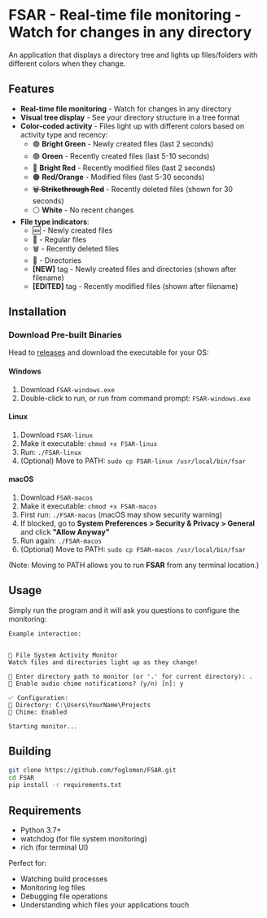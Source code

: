 # FSAR - **Real-time file monitoring** - Watch for changes in any directory

An application that displays a directory tree and lights up files/folders with different colors when they change.

## Features

- **Real-time file monitoring** - Watch for changes in any directory
- **Visual tree display** - See your directory structure in a tree format
- **Color-coded activity** - Files light up with different colors based on activity type and recency:
  - 🟢 **Bright Green** - Newly created files (last 2 seconds)
  - 🟢 **Green** - Recently created files (last 5-10 seconds)
  - 🔴 **Bright Red** - Recently modified files (last 2 seconds)
  - 🟠 **Red/Orange** - Modified files (last 5-30 seconds)
  - ~~🗑️ **Strikethrough Red**~~ - Recently deleted files (shown for 30 seconds)
  - ⚪ **White** - No recent changes
- **File type indicators**:
  - 🆕 - Newly created files
  - 📄 - Regular files
  - 🗑️ - Recently deleted files
  - 📁 - Directories
  - **[NEW]** tag - Newly created files and directories (shown after filename)
  - **[EDITED]** tag - Recently modified files (shown after filename)


## Installation

### Download Pre-built Binaries

Head to [releases](https://github.com/foglomon/FSAR/releases/latest) and download the executable for your OS:

#### Windows
1. Download `FSAR-windows.exe`
2. Double-click to run, or run from command prompt: `FSAR-windows.exe`

#### Linux
1. Download `FSAR-linux`
2. Make it executable: `chmod +x FSAR-linux`
3. Run: `./FSAR-linux`
4. (Optional) Move to PATH: `sudo cp FSAR-linux /usr/local/bin/fsar`

#### macOS
1. Download `FSAR-macos`
2. Make it executable: `chmod +x FSAR-macos`
3. First run: `./FSAR-macos` (macOS may show security warning)
4. If blocked, go to **System Preferences > Security & Privacy > General** and click **"Allow Anyway"**
5. Run again: `./FSAR-macos`
6. (Optional) Move to PATH: `sudo cp FSAR-macos /usr/local/bin/fsar`

(Note: Moving to PATH allows you to run **FSAR** from any terminal location.)

## Usage

Simply run the program and it will ask you questions to configure the monitoring:

```
Example interaction:


🚀 File System Activity Monitor
Watch files and directories light up as they change!

📁 Enter directory path to monitor (or '.' for current directory): .
🔔 Enable audio chime notifications? (y/n) [n]: y

✅ Configuration:
📂 Directory: C:\Users\YourName\Projects
🔔 Chime: Enabled

Starting monitor...
```

## Building

```bash
git clone https://github.com/foglomon/FSAR.git
cd FSAR
pip install -r requirements.txt
```

## Requirements

- Python 3.7+
- watchdog (for file system monitoring)
- rich (for terminal UI)

Perfect for:

- Watching build processes
- Monitoring log files
- Debugging file operations
- Understanding which files your applications touch

